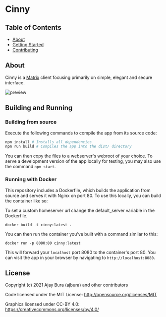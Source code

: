 # Cinny

## Table of Contents

- [About](#about)
- [Getting Started](https://cinny.in)
- [Contributing](./CONTRIBUTING.md)

## About <a name = "about"></a>

Cinny is a [Matrix](https://matrix.org) client focusing primarily on simple, elegant and secure interface.

![preview](https://github.com/ajbura/cinny-site/blob/master/assets/preview-light.png)

## Building and Running

### Building from source

Execute the following commands to compile the app from its source code:

```sh
npm install # Installs all dependencies
npm run build # Compiles the app into the dist/ directory
```

You can then copy the files to a webserver's webroot of your choice. 
To serve a development version of the app locally for testing, you may also use the command `npm start`.

### Running with Docker

This repository includes a Dockerfile, which builds the application from source and serves it with Nginx on port 80. To
use this locally, you can build the container like so:

To set a custom homeserver url change the default_server variable in the Dockerfile.

```
docker build -t cinny:latest .
```

You can then run the container you've built with a command similar to this:

```
docker run -p 8080:80 cinny:latest
```

This will forward your `localhost` port 8080 to the container's port 80. You can visit the app in your browser by
navigating to `http://localhost:8080`.

## License

Copyright (c) 2021 Ajay Bura (ajbura) and other contributors

Code licensed under the MIT License: <http://opensource.org/licenses/MIT>

Graphics licensed under CC-BY 4.0: <https://creativecommons.org/licenses/by/4.0/>